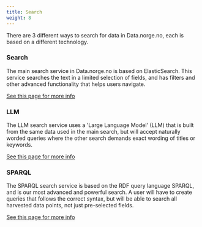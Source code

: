 ```yaml
---
title: Search
weight: 8
---
```


There are 3 different ways to search for data in Data.norge.no, each is based on a different technology.

### Search

The main search service in Data.norge.no is based on ElasticSearch. This service searches the text in a limited selection of fields, and has filters and other advanced functionality that helps users navigate.

[See this page for more info](https://informasjonsforvaltning.github.io/felles-datakatalog/search/search)

### LLM

The LLM search service uses a 'Large Language Model' (LLM) that is built from the same data used in the main search, but will accept naturally worded queries where the other search demands exact wording of titles or keywords.

[See this page for more info](https://informasjonsforvaltning.github.io/felles-datakatalog/search/llm)

### SPARQL

The SPARQL search service is based on the RDF query language SPARQL, and is our most advanced and powerful search. A user will have to create queries that follows the correct syntax, but will be able to search all harvested data points, not just pre-selected fields.

[See this page for more info](https://informasjonsforvaltning.github.io/felles-datakatalog/search/sparql)
